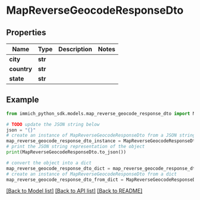 # MapReverseGeocodeResponseDto


## Properties

Name | Type | Description | Notes
------------ | ------------- | ------------- | -------------
**city** | **str** |  | 
**country** | **str** |  | 
**state** | **str** |  | 

## Example

```python
from immich_python_sdk.models.map_reverse_geocode_response_dto import MapReverseGeocodeResponseDto

# TODO update the JSON string below
json = "{}"
# create an instance of MapReverseGeocodeResponseDto from a JSON string
map_reverse_geocode_response_dto_instance = MapReverseGeocodeResponseDto.from_json(json)
# print the JSON string representation of the object
print(MapReverseGeocodeResponseDto.to_json())

# convert the object into a dict
map_reverse_geocode_response_dto_dict = map_reverse_geocode_response_dto_instance.to_dict()
# create an instance of MapReverseGeocodeResponseDto from a dict
map_reverse_geocode_response_dto_from_dict = MapReverseGeocodeResponseDto.from_dict(map_reverse_geocode_response_dto_dict)
```
[[Back to Model list]](../README.md#documentation-for-models) [[Back to API list]](../README.md#documentation-for-api-endpoints) [[Back to README]](../README.md)


